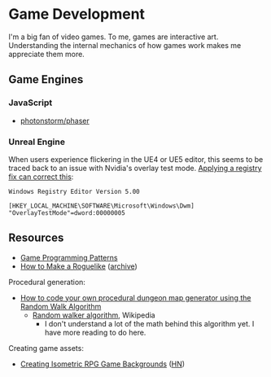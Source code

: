 # Game Development

I'm a big fan of video games. To me, games are interactive art. Understanding
the internal mechanics of how games work makes me appreciate them more.

## Game Engines

### JavaScript

- [photonstorm/phaser](https://github.com/photonstorm/phaser)

### Unreal Engine

When users experience flickering in the UE4 or UE5 editor, this seems to be
traced back to an issue with Nvidia's overlay test mode.
[Applying a registry fix can correct this](https://forums.unrealengine.com/t/editor-window-and-menu-flickering-and-glitching/552308/6):

```
Windows Registry Editor Version 5.00

[HKEY_LOCAL_MACHINE\SOFTWARE\Microsoft\Windows\Dwm]
"OverlayTestMode"=dword:00000005
```

## Resources

- [Game Programming Patterns](https://gameprogrammingpatterns.com/)
- [How to Make a Roguelike](https://www.gamedeveloper.com/design/how-to-make-a-roguelike)
  ([archive](https://archive.ph/CTukV))

Procedural generation:

- [How to code your own procedural dungeon map generator using the Random Walk Algorithm](https://www.freecodecamp.org/news/how-to-make-your-own-procedural-dungeon-map-generator-using-the-random-walk-algorithm-e0085c8aa9a/)
  - [Random walker algorithm](https://en.wikipedia.org/wiki/Random_walker_algorithm),
    Wikipedia
    - I don't understand a lot of the math behind this algorithm yet. I have
      more reading to do here.

Creating game assets:

- [Creating Isometric RPG Game Backgrounds](https://talesofsyn.com/posts/creating-isometric-rpg-game-backgrounds)
  ([HN](https://news.ycombinator.com/item?id=34989407))
